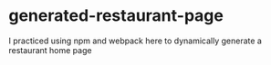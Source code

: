 # generated-restaurant-page
I practiced using npm and webpack here to dynamically generate a restaurant home page
